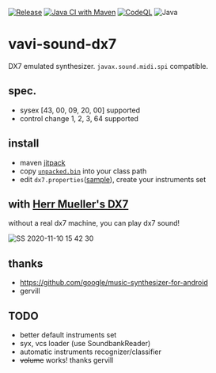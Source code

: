 [![Release](https://jitpack.io/v/umjammer/vavi-sound-dx7.svg)](https://jitpack.io/#umjammer/vavi-sound-dx7)
[![Java CI with Maven](https://github.com/umjammer/vavi-sound-dx7/workflows/Java%20CI%20with%20Maven/badge.svg)](https://github.com/umjammer/vavi-sound-dx7/actions)
[![CodeQL](https://github.com/umjammer/vavi-sound-dx7/actions/workflows/codeql-analysis.yml/badge.svg)](https://github.com/umjammer/vavi-sound-dx7/actions/workflows/codeql-analysis.yml)
![Java](https://img.shields.io/badge/Java-8-b07219)

# vavi-sound-dx7

DX7 emulated synthesizer. `javax.sound.midi.spi` compatible.

## spec.

 * sysex [43, 00, 09, 20, 00] supported
 * control change 1, 2, 3, 64 supported

## install

 * maven [jitpack](https://jitpack.io/#umjammer/vavi-sound-dx7)
 * copy [`unpacked.bin`](https://github.com/bwhitman/learnfm/blob/f5415157c65b0298dad692e5e332c71644718e28/unpacked.bin) into your class path
 * edit `dx7.properties`([sample](src/test/resources/dx7.properties)), create your instruments set

## with [Herr Mueller's DX7](http://www.vstforx.de/index.php/disco-news-blog/29-goodies/92-vstforx-presents-herr-mueller-s-dx7)

without a real dx7 machine, you can play dx7 sound!

![SS 2020-11-10 15 42 30](https://user-images.githubusercontent.com/493908/195994898-beb01841-8a6b-4071-91e1-542b36a4ac4c.jpg)

## thanks

 * https://github.com/google/music-synthesizer-for-android
 * gervill

## TODO

 * better default instruments set
 * syx, vcs loader (use SoundbankReader)
 * automatic instruments recognizer/classifier
 * ~~volume~~ works! thanks gervill
